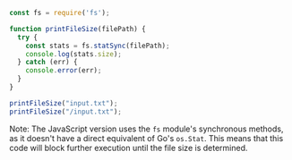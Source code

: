 ```javascript
const fs = require('fs');

function printFileSize(filePath) {
  try {
    const stats = fs.statSync(filePath);
    console.log(stats.size);
  } catch (err) {
    console.error(err);
  }
}

printFileSize("input.txt");
printFileSize("/input.txt");
```
Note: The JavaScript version uses the `fs` module's synchronous methods, as it doesn't have a direct equivalent of Go's `os.Stat`. This means that this code will block further execution until the file size is determined.
